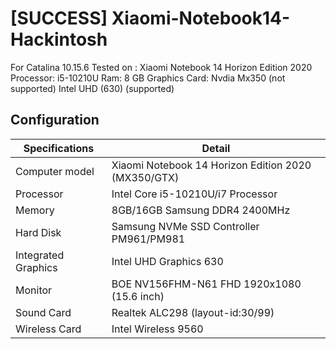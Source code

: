 # [SUCCESS] Xiaomi-Notebook14-Hackintosh

For Catalina 10.15.6 
Tested on : Xiaomi Notebook 14 Horizon Edition 2020 
Processor: i5-10210U 
Ram: 8 GB 
Graphics Card: Nvdia Mx350 (not supported) 
               Intel UHD (630) (supported) 
## Configuration

| Specifications | Detail                                                  |
| ------------------- | ------------------------------------------- |
| Computer model      | Xiaomi Notebook 14 Horizon Edition 2020 (MX350/GTX)      |
| Processor           | Intel Core i5-10210U/i7 Processor     |
| Memory              | 8GB/16GB Samsung DDR4 2400MHz              |
| Hard Disk           | Samsung NVMe SSD Controller PM961/PM981    |
| Integrated Graphics | Intel UHD Graphics 630                     |
| Monitor             | BOE NV156FHM-N61 FHD 1920x1080 (15.6 inch) |
| Sound Card          | Realtek ALC298 (layout-id:30/99)           |
| Wireless Card       | Intel Wireless 9560                       |
